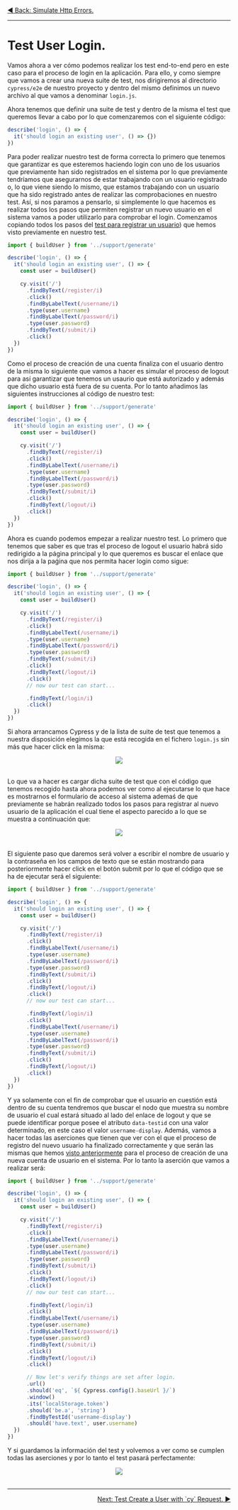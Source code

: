 <p align="left">
  <a href="06_10.md">◀ Back: Simulate Http Errors.</a>
</p>

---
# Test User Login.

Vamos ahora a ver cómo podemos realizar los test end-to-end pero en este caso para el proceso de login en la aplicación. Para ello, y como siempre que vamos a crear una nueva suite de test, nos dirigiremos al directorio `cypress/e2e` de nuestro proyecto y dentro del mismo definimos un nuevo archivo al que vamos a denominar `login.js`.

Ahora tenemos que definir una suite de test y dentro de la misma el test que queremos llevar a cabo por lo que comenzaremos con el siguiente código:

```js
describe('login', () => {
  it('should login an existing user', () => {})
})
```

Para poder realizar nuestro test de forma correcta lo primero que tenemos que garantizar es que esteremos haciendo login con uno de los usuarios que previamente han sido registrados en el sistema por lo que previamente tendríamos que asegurarnos de estar trabajando con un usuario registrado o, lo que viene siendo lo mismo, que estamos trabajando con un usuario que ha sido registrado antes de realizar las comprobaciones en nuestro test. Así, si nos paramos a pensarlo, si simplemente lo que hacemos es realizar todos los pasos que permiten registrar un nuevo usuario en el sistema vamos a poder utilizarlo para comprobar el login. Comenzamos copiando todos los pasos del [test para registrar un usuario](./06_09.md)) que hemos visto previamente en nuestro test.

```js
import { buildUser } from '../support/generate'

describe('login', () => {
  it('should login an existing user', () => {
    const user = buildUser()

    cy.visit('/')
      .findByText(/register/i)
      .click()
      .findByLabelText(/username/i)
      .type(user.username)
      .findByLabelText(/password/i)
      .type(user.password)
      .findByText(/submit/i)
      .click()
  })
})
```

Como el proceso de creación de una cuenta finaliza con el usuario dentro de la misma lo siguiente que vamos a hacer es simular el proceso de logout para así garantizar que tenemos un usaurio que está autorizado y además que dicho usuario está fuera de su cuenta. Por lo tanto añadimos las siguientes instrucciones al código de nuestro test:

```js
import { buildUser } from '../support/generate'

describe('login', () => {
  it('should login an existing user', () => {
    const user = buildUser()

    cy.visit('/')
      .findByText(/register/i)
      .click()
      .findByLabelText(/username/i)
      .type(user.username)
      .findByLabelText(/password/i)
      .type(user.password)
      .findByText(/submit/i)
      .click()
      .findByText(/logout/i)
      .click()
  })
})
```

Ahora es cuando podemos empezar a realizar nuestro test. Lo primero que tenemos que saber es que tras el proceso de logout el usuario habrá sido redirigido a la página principal y lo que queremos es buscar el enlace que nos dirija a la paǵina que nos permita hacer login como sigue:

```js
import { buildUser } from '../support/generate'

describe('login', () => {
  it('should login an existing user', () => {
    const user = buildUser()

    cy.visit('/')
      .findByText(/register/i)
      .click()
      .findByLabelText(/username/i)
      .type(user.username)
      .findByLabelText(/password/i)
      .type(user.password)
      .findByText(/submit/i)
      .click()
      .findByText(/logout/i)
      .click()
      // now our test can start...

      .findByText(/login/i)
      .click()
  })
})
```

Si ahora arrancamos Cypress y de la lista de suite de test que tenemos a nuestra disposición elegimos la que está recogida en el fichero `login.js` sin más que hacer click en la misma:

<div style='text-align: center'>
  <img src='images/06_48.png' />
</div>
<br />

Lo que va a hacer es cargar dicha suite de test que con el código que tenemos recogido hasta ahora podemos ver como al ejecutarse lo que hace es mostrarnos el formulario de acceso al sistema ademaś de que previamente se habrán realizado todos los pasos para registrar al nuevo usuario de la aplicación el cual tiene el aspecto parecido a lo que se muestra a continuación que:

<div style='text-align: center'>
  <img src='images/06_49.png' />
</div>
<br />

El siguiente paso que daremos será volver a escribir el nombre de usuario y la contraseña en los campos de texto que se están mostrando para posteriormente hacer click en el botón submit por lo que el código que se ha de ejecutar será el siguiente:

```js
import { buildUser } from '../support/generate'

describe('login', () => {
  it('should login an existing user', () => {
    const user = buildUser()

    cy.visit('/')
      .findByText(/register/i)
      .click()
      .findByLabelText(/username/i)
      .type(user.username)
      .findByLabelText(/password/i)
      .type(user.password)
      .findByText(/submit/i)
      .click()
      .findByText(/logout/i)
      .click()
      // now our test can start...

      .findByText(/login/i)
      .click()
      .findByLabelText(/username/i)
      .type(user.username)
      .findByLabelText(/password/i)
      .type(user.password)
      .findByText(/submit/i)
      .click()
      .findByText(/logout/i)
      .click()
  })
})
```

Y ya solamente con el fin de comprobar que el usuario en cuestión está dentro de su cuenta tendremos que buscar el nodo que muestra su nombre de usuario el cual estará situado al lado del enlace de logout y que se puede identificar porque posee el atributo `data-testid` con una valor determinado, en este caso el valor `username-display`. Además, vamos a hacer todas las aserciones que tienen que ver con el que el proceso de registro del nuevo usuario ha finalizado correctamente y que serán las mismas que hemos [visto anteriormente](./06_09.md) para el proceso de creación de una nueva cuenta de usuario en el sistema. Por lo tanto la aserción que vamos a realizar será:

```js
import { buildUser } from '../support/generate'

describe('login', () => {
  it('should login an existing user', () => {
    const user = buildUser()

    cy.visit('/')
      .findByText(/register/i)
      .click()
      .findByLabelText(/username/i)
      .type(user.username)
      .findByLabelText(/password/i)
      .type(user.password)
      .findByText(/submit/i)
      .click()
      .findByText(/logout/i)
      .click()
      // now our test can start...

      .findByText(/login/i)
      .click()
      .findByLabelText(/username/i)
      .type(user.username)
      .findByLabelText(/password/i)
      .type(user.password)
      .findByText(/submit/i)
      .click()
      .findByText(/logout/i)
      .click()

      // Now let's verify things are set after login.
      .url()
      .should('eq', `${ Cypress.config().baseUrl }/`)
      .window()
      .its('localStorage.token')
      .should('be.a', 'string')
      .findByTestId('username-display')
      .should('have.text', user.username)
  })
})
```

Y si guardamos la información del test y volvemos a ver como se cumplen todas las aserciones y por lo tanto el test pasará perfectamente:

<div style='text-align: center'>
  <img src='images/06_50.png' />
</div>
<br />

---

<p align="right">
  <a href="06_12.md">Next: Test Create a User with `cy` Request. ▶</a>
</p>
